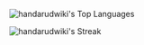 ![handarudwiki's Top Languages](https://github-readme-stats.vercel.app/api/top-langs/?username=handarudwiki&theme=dracula&layout=compact)

![handarudwiki's Streak](https://github-readme-stats.vercel.app/api?username=handarudwiki&show_icons=true&theme=dracula)
